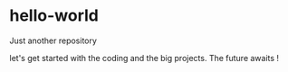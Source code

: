 # hello-world
Just another repository

let's get started with the coding and the big projects. The future awaits !
